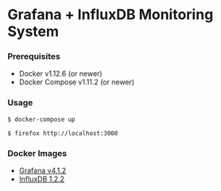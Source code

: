 # Grafana + InfluxDB Monitoring System

### Prerequisites

- Docker v1.12.6 (or newer)
- Docker Compose v1.11.2 (or newer)

### Usage

    $ docker-compose up

    $ firefox http://localhost:3000


### Docker Images

- [Grafana v4.1.2][docker-image-grafana]
- [InfluxDB 1.2.2][docker-image-influxdb]

[docker-image-influxdb]: https://hub.docker.com/_/influxdb/
[docker-image-grafana]: https://hub.docker.com/r/grafana/grafana/
